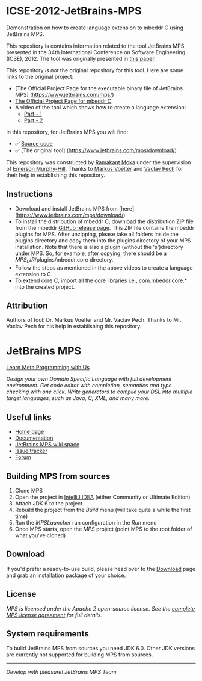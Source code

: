 

# ICSE-2012-JetBrains-MPS
Demonstration on how to create language extension to mbeddr C using JetBrains MPS.

This repository is contains information related to the tool JetBrains MPS presented in the 34th International Conference on Software Engineering (ICSE), 2012. The tool was originally presented in [this paper](http://dl.acm.org/citation.cfm?id=2337447).

This repository _is not_ the original repository for this tool. Here are some links to the original project:
* [The Official Project Page for the executable binary file of JetBrains MPS] (https://www.jetbrains.com/mps/)
* [The Official Project Page for mbeddr C ](http://mbeddr.com/)
* A video of the tool which shows how to create a language extension:
  * [Part - 1](https://www.youtube.com/watch?v=H3UMKp99p3w)
  * [Part - 2](https://www.youtube.com/watch?v=lgAw52xK14U)

In this repository, for JetBrains MPS you will find:
* :white_check_mark: [Source code](https://github.com/JetBrains/MPS)
* :white_check_mark: [The original tool] (https://www.jetbrains.com/mps/download/)

This repository was constructed by [Ramakant Moka](https://github.com/ramakantmoka) under the supervision of [Emerson Murphy-Hill](https://github.com/CaptainEmerson). Thanks to  [Markus Voelter](http://www.voelter.de/) and [Vaclav Pech](http://www.vaclavpech.eu/) for their help in establishing this repository. 

## Instructions

* Download and install JetBrains MPS from [here] (https://www.jetbrains.com/mps/download/)
* To install the distribution of mbeddr C, download the distribution ZIP file from the mbeddr [GitHub release                  page](https://github.com/mbeddr/mbeddr.core/releases). This ZIP file contains the mbeddr plugins for MPS. After unzipping,   please take all folders inside the plugins directory and copy them into the plugins directory of your MPS installation.      Note that there is also a plugin (without the 's')directory under MPS. So, for example, after copying, there should be a     $MPS_DIR$/plugins/mbeddr.core directory.
* Follow the steps as mentioned in the above videos to create a language extension to C.
* To extend core C, import all the core libraries i.e., com.mbeddr.core.* into the created project.

## Attribution

Authors of tool: Dr. Markus Voelter and Mr. Vaclav Pech.
Thanks to Mr. Vaclav Pech for his help in establishing this repository.








JetBrains MPS
=============

[Learn Meta Programming with Us](http://www.jetbrains.com/mps/)

<i>Design your own Domain Specific Language with full development environment. Get code editor with completion, semantics and type checking with one click. Write generators to compile your DSL into multiple target languages, such as Java, C, XML, and many more.</i>

Useful links
------------

- [Home page](http://www.jetbrains.com/mps/)
- [Documentation](http://confluence.jetbrains.net/display/MPSD32/MPS+User%27s+Guide)
- [JetBrains MPS wiki space](http://confluence.jetbrains.com/display/MPS/Welcome+to+JetBrains+MPS+Space)
- [Issue tracker](http://www.jetbrains.net/tracker/issues/MPS)
- [Forum](http://forum.jetbrains.com/forum/Meta-Programming-System)


Building MPS from sources
-------------------------

1. Clone MPS
2. Open the project in [IntelliJ IDEA](http://www.jetbrains.com/idea) (either Community or Ultimate Edition)
3. Attach JDK 6 to the project
4. Rebuild the project from the _Build_ menu (will take quite a while the first time)
5. Run the _MPSLauncher_ run configuration in the _Run_ menu
6. Once MPS starts, open the _MPS_ project (point MPS to the root folder of what you've cloned)

Download
--------

If you'd prefer a ready-to-use build, please head over to the [Download](http://www.jetbrains.com/mps/download/) page and grab an installation package of your choice.

License
-------

_MPS is licensed under the Apache 2 open-source license. See the [complete MPS license agreement](http://www.jetbrains.com/mps/download/license.html) for full details._

System requirements
-------------------

To build JetBrains MPS from sources you need JDK 6.0. Other JDK versions are currently not supported for building MPS from sources.


----------------------
_Develop with pleasure!
JetBrains MPS Team_
